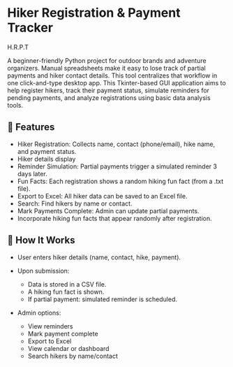 # Hiker Registration & Payment Tracker
H.R.P.T

A beginner-friendly Python project for outdoor brands and adventure organizers. 
Manual spreadsheets make it easy to lose track of partial payments and hiker contact details. This tool centralizes that workflow in one click-and-type desktop app.
This Tkinter-based GUI application aims to help register hikers, track their payment status, simulate reminders for pending payments, and analyze registrations using basic data analysis tools.

## 🌟 Features

*  Hiker Registration: Collects name, contact (phone/email), hike name, and payment status.
*  Hiker details display
*  Reminder Simulation: Partial payments trigger a simulated reminder 3 days later.
*  Fun Facts: Each registration shows a random hiking fun fact (from a .txt file).
*  Export to Excel: All hiker data can be saved to an Excel file.
*  Search: Find hikers by name or contact.
*  Mark Payments Complete: Admin can update partial payments.
*  Incorporate hiking fun facts that appear randomly after registration.


## 🔄 How It Works

* User enters hiker details (name, contact, hike, payment).
* Upon submission:

  * Data is stored in a CSV file.
  * A hiking fun fact is shown.
  * If partial payment: simulated reminder is scheduled.

* Admin options:
  * View reminders
  * Mark payment complete
  * Export to Excel
  * View calendar or dashboard
  * Search hikers by name/contact


